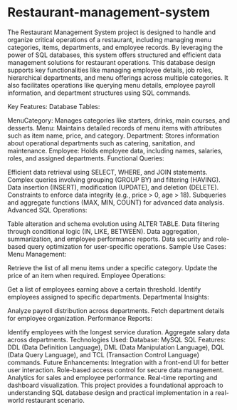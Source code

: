 # Restaurant-management-system
The Restaurant Management System project is designed to handle and organize critical operations of a restaurant, including managing menu categories, items, departments, and employee records. By leveraging the power of SQL databases, this system offers structured and efficient data management solutions for restaurant operations.
This database design supports key functionalities like managing employee details, job roles, hierarchical departments, and menu offerings across multiple categories. It also facilitates operations like querying menu details, employee payroll information, and department structures using SQL commands.

Key Features:
Database Tables:

MenuCategory: Manages categories like starters, drinks, main courses, and desserts.
Menu: Maintains detailed records of menu items with attributes such as item name, price, and category.
Department: Stores information about operational departments such as catering, sanitation, and maintenance.
Employee: Holds employee data, including names, salaries, roles, and assigned departments.
Functional Queries:

Efficient data retrieval using SELECT, WHERE, and JOIN statements.
Complex queries involving grouping (GROUP BY) and filtering (HAVING).
Data insertion (INSERT), modification (UPDATE), and deletion (DELETE).
Constraints to enforce data integrity (e.g., price > 0, age > 18).
Subqueries and aggregate functions (MAX, MIN, COUNT) for advanced data analysis.
Advanced SQL Operations:

Table alteration and schema evolution using ALTER TABLE.
Data filtering through conditional logic (IN, LIKE, BETWEEN).
Data aggregation, summarization, and employee performance reports.
Data security and role-based query optimization for user-specific operations.
Sample Use Cases:
Menu Management:

Retrieve the list of all menu items under a specific category.
Update the price of an item when required.
Employee Operations:

Get a list of employees earning above a certain threshold.
Identify employees assigned to specific departments.
Departmental Insights:

Analyze payroll distribution across departments.
Fetch department details for employee organization.
Performance Reports:

Identify employees with the longest service duration.
Aggregate salary data across departments.
Technologies Used:
Database: MySQL
SQL Features: DDL (Data Definition Language), DML (Data Manipulation Language), DQL (Data Query Language), and TCL (Transaction Control Language) commands.
Future Enhancements:
Integration with a front-end UI for better user interaction.
Role-based access control for secure data management.
Analytics for sales and employee performance.
Real-time reporting and dashboard visualization.
This project provides a foundational approach to understanding SQL database design and practical implementation in a real-world restaurant scenario.

